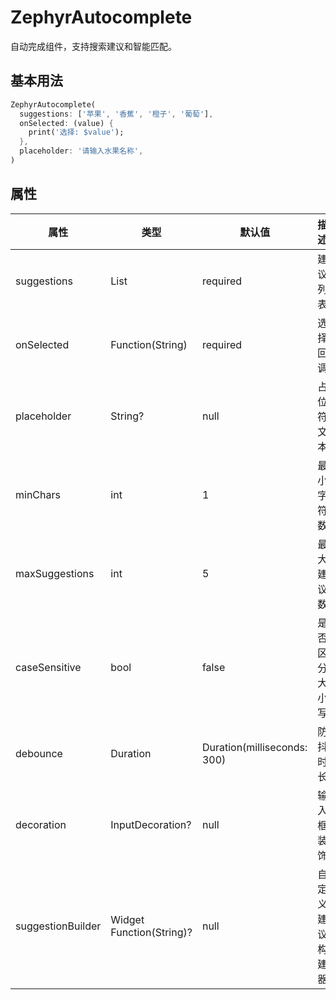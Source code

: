 # ZephyrAutocomplete

自动完成组件，支持搜索建议和智能匹配。

## 基本用法

```dart
ZephyrAutocomplete(
  suggestions: ['苹果', '香蕉', '橙子', '葡萄'],
  onSelected: (value) {
    print('选择: $value');
  },
  placeholder: '请输入水果名称',
)
```

## 属性

| 属性 | 类型 | 默认值 | 描述 |
|------|------|--------|------|
| suggestions | List<String> | required | 建议列表 |
| onSelected | Function(String) | required | 选择回调 |
| placeholder | String? | null | 占位符文本 |
| minChars | int | 1 | 最小字符数 |
| maxSuggestions | int | 5 | 最大建议数 |
| caseSensitive | bool | false | 是否区分大小写 |
| debounce | Duration | Duration(milliseconds: 300) | 防抖时长 |
| decoration | InputDecoration? | null | 输入框装饰 |
| suggestionBuilder | Widget Function(String)? | null | 自定义建议构建器 |